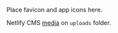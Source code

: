 Place favicon and app icons here.

Netlify CMS
[media](https://www.netlifycms.org/docs/add-to-your-site/#media-and-public-folders)
on `uploads` folder.
